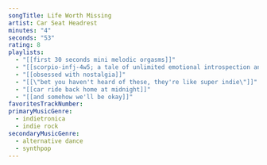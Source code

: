 ```yaml
---
songTitle: Life Worth Missing
artist: Car Seat Headrest
minutes: "4"
seconds: "53"
rating: 8
playlists:
  - "[[first 30 seconds mini melodic orgasms]]"
  - "[[scorpio-infj-4w5; a tale of unlimited emotional introspection and arcane bullshit]]"
  - "[[obsessed with nostalgia]]"
  - "[[\"bet you haven't heard of these, they're like super indie\"]]"
  - "[[car ride back home at midnight]]"
  - "[[and somehow we'll be okay]]"
favoritesTrackNumber:
primaryMusicGenre:
  - indietronica
  - indie rock
secondaryMusicGenre:
  - alternative dance
  - synthpop
---
```


